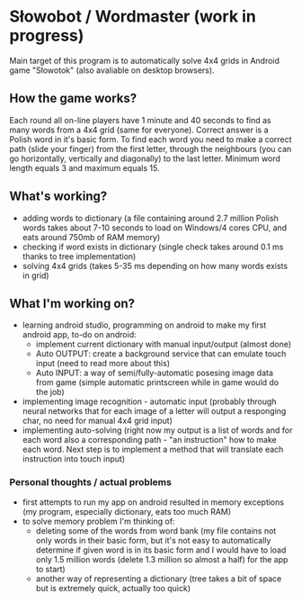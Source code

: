 # Słowobot / Wordmaster (work in progress)
Main target of this program is to automatically solve 4x4 grids in Android game "Słowotok" (also avaliable on desktop browsers). 

## How the game works?

Each round all on-line players have 1 minute and 40 seconds to find as many words from a 4x4 grid (same for everyone). Correct answer is a Polish word in it's basic form. To find each word you need to make a correct path (slide your finger) from the first letter, through the neighbours (you can go horizontally, vertically and diagonally) to the last letter. Minimum word length equals 3 and maximum equals 15.


## What's working?
- adding words to dictionary (a file containing around 2.7 million Polish words takes about 7-10 seconds to load on Windows/4 cores CPU, and eats around 750mb of RAM memory)
- checking if word exists in dictionary (single check takes around 0.1 ms thanks to tree implementation)
- solving 4x4 grids (takes 5-35 ms depending on how many words exists in grid)


## What I'm working on?
- learning android studio, programming on android to make my first android app, to-do on android:
  - implement current dictionary with manual input/output (almost done)
  - Auto OUTPUT: create a background service that can emulate touch  input (need to read more about this)
  - Auto INPUT: a way of semi/fully-automatic posesing image data from game (simple automatic printscreen while in game would do the job) 
- implementing image recognition - automatic input (probably through neural networks that for each image of a letter will output a responging char, no need for manual 4x4 grid input)
- implementing auto-solving (right now my output is a list of words and for each word also a corresponding path - "an instruction" how to make each word. Next step is to implement a method that will translate each instruction into touch input)

### Personal thoughts / actual problems
- first attempts to run my app on android resulted in memory exceptions (my program, especially dictionary, eats too much RAM)
- to solve memory problem I'm thinking of:
  - deleting some of the words from word bank (my file contains not only words in their basic form, but it's not easy to automatically determine if given word is in its basic form and I would have to load only 1.5 million words (delete 1.3 million so almost a half) for the app to start)
  - another way of representing a dictionary (tree takes a bit of space but is extremely quick, actually too quick)
